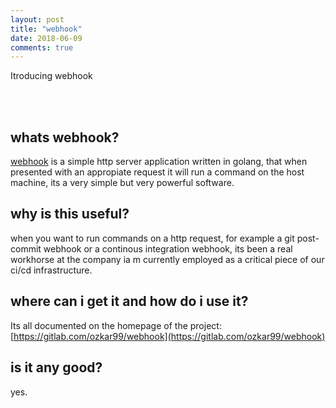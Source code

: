 ```yaml
---
layout: post
title: "webhook"
date: 2018-06-09
comments: true
---
```


<p class="intro"><span class="dropcap">I</span>troducing webhook</p>

<br />
<br />

## whats webhook?
[webhook](https://gitlab.com/ozkar99/webhook) is a simple http server application written in golang, that when presented with an appropiate request it will run a command on the host machine, its a very simple but very powerful software.

## why is this useful?
when you want to run commands on a http request, for example a git post-commit webhook or a continous integration webhook, its been a real workhorse at the company ia m currently employed as a critical piece of our ci/cd infrastructure.

## where can i get it and how do i use it?
Its all documented on the homepage of the project: [https://gitlab.com/ozkar99/webhook](https://gitlab.com/ozkar99/webhook)

## is it any good?
yes.
